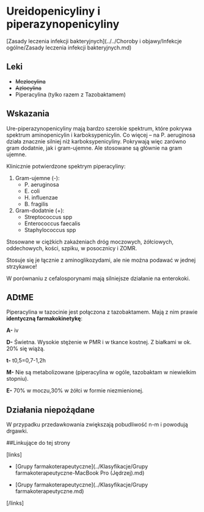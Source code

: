 # Ureidopenicyliny i piperazynopenicyliny

[Zasady leczenia infekcji bakteryjnych](../../Choroby i objawy/Infekcje ogólne/Zasady leczenia infekcji bakteryjnych.md)



## Leki

- ~~Mezlocylina~~
- ~~Azlocylina~~
- Piperacylina (tylko razem z Tazobaktamem)





## Wskazania

Ure-piperazynopenicyliny mają bardzo szerokie spektrum, które pokrywa spektrum aminopenicylin i karboksypenicylin. Co więcej – na P. aeruginosa działa znacznie silniej niż karboksypenicyliny. Pokrywają więc zarówno gram dodatnie, jak i gram-ujemne. Ale stosowane są głównie na gram ujemne.



Klinicznie potwierdzone spektrym piperacyliny:

1. Gram-ujemne (-):
   - P. aeruginosa
   - E. coli
   - H. influenzae
   - B. fragilis
2. Gram-dodatnie (+):
   - Streptococcus spp
   - Enterococcus faecalis
   - Staphylococcus spp

Stosowane w ciężkich zakażeniach dróg moczowych, żółciowych, oddechowych, kości, szpiku, w posocznicy i ZOMR.

Stosuje się je łącznie z aminoglikozydami, ale nie można podawać w jednej strzykawce!

W porównaniu z cefalosporynami mają silniejsze działanie na enterokoki.



## ADtME

Piperacylina w tazocinie jest połączona z tazobaktamem. Mają z nim prawie **identyczną farmakokinetykę**:

**A-** iv

**D-** Świetna. Wysokie stężenie w PMR i w tkance kostnej. Z białkami w ok. 20% się wiążą.

**t-** t0,5=0,7-1,2h

**M-** Nie są metabolizowane (piperacylina w ogóle, tazobaktam w niewielkim stopniu).

**E-** 70% w moczu,30% w żółci w formie niezmienionej.



## Działania niepożądane

W przypadku przedawkowania zwiększają pobudliwość n-m i
powodują drgawki.





##Linkujące do tej strony

[links]

- [Grupy farmakoterapeutyczne](../Klasyfikacje/Grupy farmakoterapeutyczne-MacBook Pro (Jędrzej).md)

- [Grupy farmakoterapeutyczne](../Klasyfikacje/Grupy farmakoterapeutyczne.md)


[/links]











